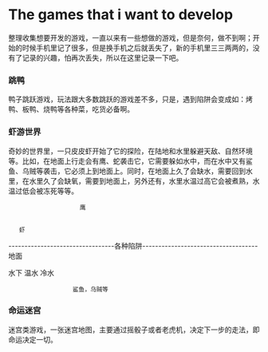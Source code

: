 # The games that i want to develop

整理收集想要开发的游戏，一直以来有一些想做的游戏，但是奈何，做不到啊；开始的时候手机里记了很多，但是换手机之后就丢失了，新的手机里三三两两的，没有了记录的兴趣，怕再次丢失，所以在这里记录一下吧。


### 跳鸭
鸭子跳跃游戏，玩法跟大多数跳跃的游戏差不多，只是，遇到陷阱会变成如：烤鸭、板鸭、烧鸭等各种菜，吃货必备啊。



### 虾游世界
奇妙的世界里，一只皮皮虾开始了它的探险，在陆地和水里躲避天敌、自然环境等。比如，在地面上行走会有鹰、蛇袭击它，它需要躲如水中，而在水中又有鲨鱼、乌贼等袭击，它必须上到地面上。同时，在地面上久了会缺水，需要回到水里，在水里久了会缺氧，需要到地面上，另外还有，水里水温过高它会被煮熟，水温过低会被冻死等等。


                        鹰


       虾
---------------------------------各种陷阱------------------------------------地面

水下                                                            温水        冷水      

                      鲨鱼，乌贼等





### 命运迷宫
迷宫类游戏，一张迷宫地图，主要通过摇骰子或者老虎机，决定下一步的走法，即命运决定一切。




